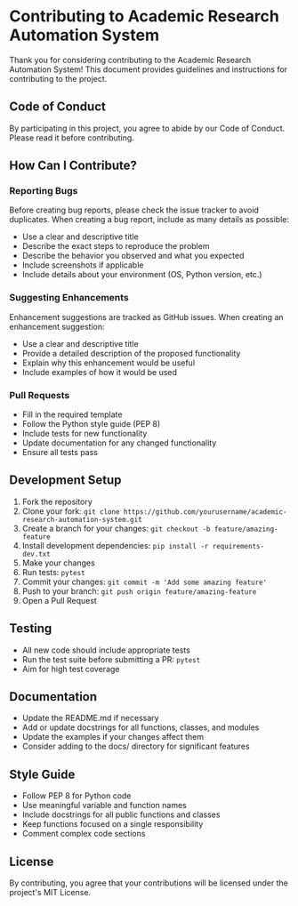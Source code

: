 # Contributing to Academic Research Automation System

Thank you for considering contributing to the Academic Research Automation System! This document provides guidelines and instructions for contributing to the project.

## Code of Conduct

By participating in this project, you agree to abide by our Code of Conduct. Please read it before contributing.

## How Can I Contribute?

### Reporting Bugs

Before creating bug reports, please check the issue tracker to avoid duplicates. When creating a bug report, include as many details as possible:

- Use a clear and descriptive title
- Describe the exact steps to reproduce the problem
- Describe the behavior you observed and what you expected
- Include screenshots if applicable
- Include details about your environment (OS, Python version, etc.)

### Suggesting Enhancements

Enhancement suggestions are tracked as GitHub issues. When creating an enhancement suggestion:

- Use a clear and descriptive title
- Provide a detailed description of the proposed functionality
- Explain why this enhancement would be useful
- Include examples of how it would be used

### Pull Requests

- Fill in the required template
- Follow the Python style guide (PEP 8)
- Include tests for new functionality
- Update documentation for any changed functionality
- Ensure all tests pass

## Development Setup

1. Fork the repository
2. Clone your fork: `git clone https://github.com/yourusername/academic-research-automation-system.git`
3. Create a branch for your changes: `git checkout -b feature/amazing-feature`
4. Install development dependencies: `pip install -r requirements-dev.txt`
5. Make your changes
6. Run tests: `pytest`
7. Commit your changes: `git commit -m 'Add some amazing feature'`
8. Push to your branch: `git push origin feature/amazing-feature`
9. Open a Pull Request

## Testing

- All new code should include appropriate tests
- Run the test suite before submitting a PR: `pytest`
- Aim for high test coverage

## Documentation

- Update the README.md if necessary
- Add or update docstrings for all functions, classes, and modules
- Update the examples if your changes affect them
- Consider adding to the docs/ directory for significant features

## Style Guide

- Follow PEP 8 for Python code
- Use meaningful variable and function names
- Include docstrings for all public functions and classes
- Keep functions focused on a single responsibility
- Comment complex code sections

## License

By contributing, you agree that your contributions will be licensed under the project's MIT License.
